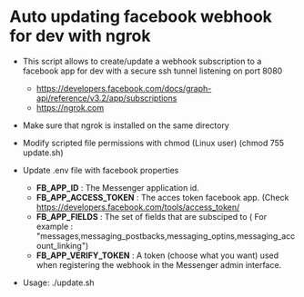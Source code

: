 # Auto updating facebook webhook for dev with ngrok 

* This script allows to create/update a webhook subscription to a facebook app for dev with a secure ssh tunnel listening on port 8080
    * https://developers.facebook.com/docs/graph-api/reference/v3.2/app/subscriptions
    * https://ngrok.com


* Make sure that ngrok is installed on the same directory 
* Modify scripted file permissions with chmod (Linux user) (chmod 755 update.sh)
* Update .env file with facebook properties
    * **FB_APP_ID** : The Messenger application id.  
    * **FB_APP_ACCESS_TOKEN** : The acces token facebook app. (Check https://developers.facebook.com/tools/access_token/ 
    * **FB_APP_FIELDS** : The set of fields that are subsciped to ( For example : "messages,messaging_postbacks,messaging_optins,messaging_account_linking")
    * **FB_APP_VERIFY_TOKEN** : A token (choose what you want) used when registering the webhook in the Messenger admin interface.
* Usage: ./update.sh